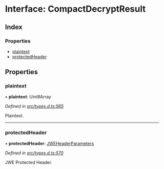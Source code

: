 # Interface: CompactDecryptResult

## Index

### Properties

* [plaintext](_types_d_.compactdecryptresult.md#plaintext)
* [protectedHeader](_types_d_.compactdecryptresult.md#protectedheader)

## Properties

### plaintext

•  **plaintext**: Uint8Array

*Defined in [src/types.d.ts:565](https://github.com/panva/jose/blob/v3.6.1/src/types.d.ts#L565)*

Plaintext.

___

### protectedHeader

•  **protectedHeader**: [JWEHeaderParameters](_types_d_.jweheaderparameters.md)

*Defined in [src/types.d.ts:570](https://github.com/panva/jose/blob/v3.6.1/src/types.d.ts#L570)*

JWE Protected Header.
